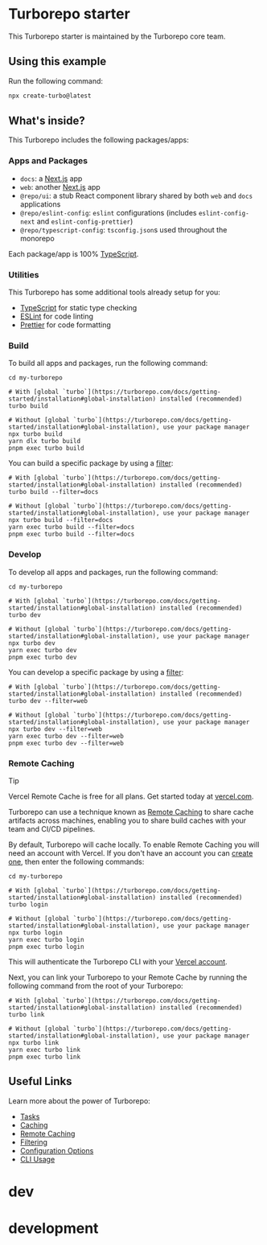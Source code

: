 # Turborepo starter

This Turborepo starter is maintained by the Turborepo core team.

## Using this example

Run the following command:

```sh
npx create-turbo@latest
```

## What's inside?

This Turborepo includes the following packages/apps:

### Apps and Packages

- `docs`: a [Next.js](https://nextjs.org/) app
- `web`: another [Next.js](https://nextjs.org/) app
- `@repo/ui`: a stub React component library shared by both `web` and `docs` applications
- `@repo/eslint-config`: `eslint` configurations (includes `eslint-config-next` and `eslint-config-prettier`)
- `@repo/typescript-config`: `tsconfig.json`s used throughout the monorepo

Each package/app is 100% [TypeScript](https://www.typescriptlang.org/).

### Utilities

This Turborepo has some additional tools already setup for you:

- [TypeScript](https://www.typescriptlang.org/) for static type checking
- [ESLint](https://eslint.org/) for code linting
- [Prettier](https://prettier.io) for code formatting

### Build

To build all apps and packages, run the following command:

```
cd my-turborepo

# With [global `turbo`](https://turborepo.com/docs/getting-started/installation#global-installation) installed (recommended)
turbo build

# Without [global `turbo`](https://turborepo.com/docs/getting-started/installation#global-installation), use your package manager
npx turbo build
yarn dlx turbo build
pnpm exec turbo build
```

You can build a specific package by using a [filter](https://turborepo.com/docs/crafting-your-repository/running-tasks#using-filters):

```
# With [global `turbo`](https://turborepo.com/docs/getting-started/installation#global-installation) installed (recommended)
turbo build --filter=docs

# Without [global `turbo`](https://turborepo.com/docs/getting-started/installation#global-installation), use your package manager
npx turbo build --filter=docs
yarn exec turbo build --filter=docs
pnpm exec turbo build --filter=docs
```

### Develop

To develop all apps and packages, run the following command:

```
cd my-turborepo

# With [global `turbo`](https://turborepo.com/docs/getting-started/installation#global-installation) installed (recommended)
turbo dev

# Without [global `turbo`](https://turborepo.com/docs/getting-started/installation#global-installation), use your package manager
npx turbo dev
yarn exec turbo dev
pnpm exec turbo dev
```

You can develop a specific package by using a [filter](https://turborepo.com/docs/crafting-your-repository/running-tasks#using-filters):

```
# With [global `turbo`](https://turborepo.com/docs/getting-started/installation#global-installation) installed (recommended)
turbo dev --filter=web

# Without [global `turbo`](https://turborepo.com/docs/getting-started/installation#global-installation), use your package manager
npx turbo dev --filter=web
yarn exec turbo dev --filter=web
pnpm exec turbo dev --filter=web
```

### Remote Caching

> [!TIP]
> Vercel Remote Cache is free for all plans. Get started today at [vercel.com](https://vercel.com/signup?/signup?utm_source=remote-cache-sdk&utm_campaign=free_remote_cache).

Turborepo can use a technique known as [Remote Caching](https://turborepo.com/docs/core-concepts/remote-caching) to share cache artifacts across machines, enabling you to share build caches with your team and CI/CD pipelines.

By default, Turborepo will cache locally. To enable Remote Caching you will need an account with Vercel. If you don't have an account you can [create one](https://vercel.com/signup?utm_source=turborepo-examples), then enter the following commands:

```
cd my-turborepo

# With [global `turbo`](https://turborepo.com/docs/getting-started/installation#global-installation) installed (recommended)
turbo login

# Without [global `turbo`](https://turborepo.com/docs/getting-started/installation#global-installation), use your package manager
npx turbo login
yarn exec turbo login
pnpm exec turbo login
```

This will authenticate the Turborepo CLI with your [Vercel account](https://vercel.com/docs/concepts/personal-accounts/overview).

Next, you can link your Turborepo to your Remote Cache by running the following command from the root of your Turborepo:

```
# With [global `turbo`](https://turborepo.com/docs/getting-started/installation#global-installation) installed (recommended)
turbo link

# Without [global `turbo`](https://turborepo.com/docs/getting-started/installation#global-installation), use your package manager
npx turbo link
yarn exec turbo link
pnpm exec turbo link
```

## Useful Links

Learn more about the power of Turborepo:

- [Tasks](https://turborepo.com/docs/crafting-your-repository/running-tasks)
- [Caching](https://turborepo.com/docs/crafting-your-repository/caching)
- [Remote Caching](https://turborepo.com/docs/core-concepts/remote-caching)
- [Filtering](https://turborepo.com/docs/crafting-your-repository/running-tasks#using-filters)
- [Configuration Options](https://turborepo.com/docs/reference/configuration)
- [CLI Usage](https://turborepo.com/docs/reference/command-line-reference)
# dev
# development
